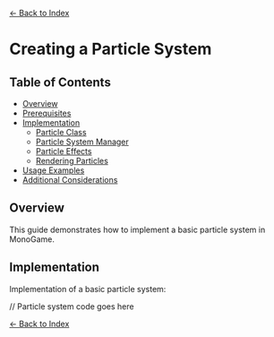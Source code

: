 ﻿[← Back to Index](index.md)

# Creating a Particle System

## Table of Contents
- [Overview](#overview)
- [Prerequisites](#prerequisites)
- [Implementation](#implementation)
  - [Particle Class](#particle-class)
  - [Particle System Manager](#particle-system-manager)
  - [Particle Effects](#particle-effects)
  - [Rendering Particles](#rendering-particles)
- [Usage Examples](#usage-examples)
- [Additional Considerations](#additional-considerations)

## Overview
This guide demonstrates how to implement a basic particle system in MonoGame.

## Implementation
Implementation of a basic particle system:

// Particle system code goes here

[← Back to Index](index.md)
